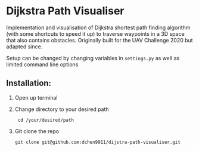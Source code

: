 # Dijkstra Path Visualiser
Implementation and visualisation of Dijkstra shortest path finding algorithm (with some shortcuts to speed it up) to traverse waypoints in a 3D space that also contains obstacles. Originally built for the UAV Challenge 2020 but adapted since.

Setup can be changed by changing variables in `settings.py` as well as limited command line options

## Installation:

1. Open up terminal

2. Change directory to your desired path

    ` cd /your/desired/path`

3. Git clone the repo

    ` git clone git@github.com:dchen9911/dijstra-path-visualiser.git `
